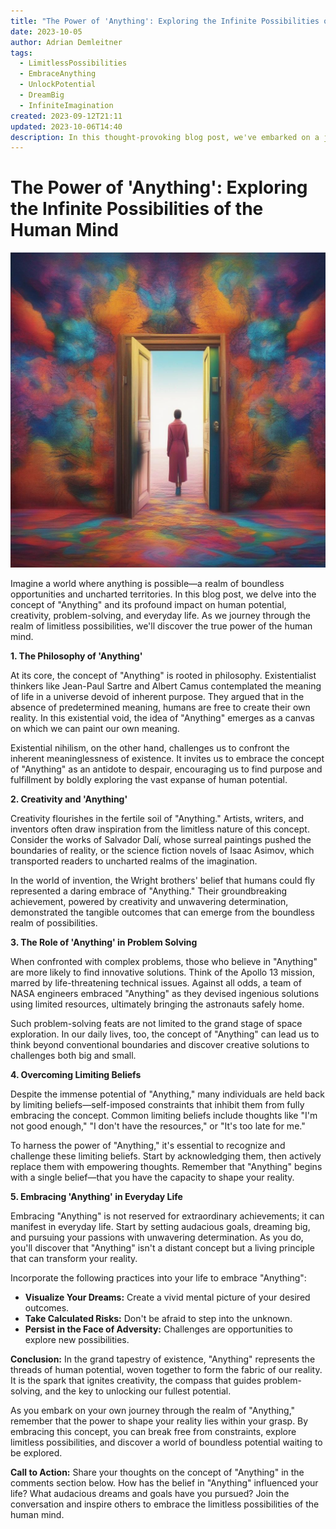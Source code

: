 ```yaml
---
title: "The Power of 'Anything': Exploring the Infinite Possibilities of the Human Mind"
date: 2023-10-05
author: Adrian Demleitner
tags:
  - LimitlessPossibilities
  - EmbraceAnything
  - UnlockPotential
  - DreamBig
  - InfiniteImagination
created: 2023-09-12T21:11
updated: 2023-10-06T14:40
description: In this thought-provoking blog post, we've embarked on a journey into the limitless realm of "Anything." We've explored how this concept, deeply rooted in philosophy, empowers individuals to transcend boundaries and create their own meaning in a seemingly purposeless universe. "Anything" serves as a wellspring of creativity, inspiring artists and inventors to push the boundaries of imagination. It also plays a crucial role in problem-solving, from space missions to everyday challenges. Yet, overcoming limiting beliefs is essential to fully embrace "Anything" and unlock its transformative potential in our lives. By dreaming big, taking risks, and persisting, we can harness the power of "Anything" to shape our reality and embark on a path of boundless possibilities.
---
```

# The Power of 'Anything': Exploring the Infinite Possibilities of the Human Mind

![](assets/005.jpg)

Imagine a world where anything is possible—a realm of boundless opportunities and uncharted territories. In this blog post, we delve into the concept of "Anything" and its profound impact on human potential, creativity, problem-solving, and everyday life. As we journey through the realm of limitless possibilities, we'll discover the true power of the human mind.

**1. The Philosophy of 'Anything'**

At its core, the concept of "Anything" is rooted in philosophy. Existentialist thinkers like Jean-Paul Sartre and Albert Camus contemplated the meaning of life in a universe devoid of inherent purpose. They argued that in the absence of predetermined meaning, humans are free to create their own reality. In this existential void, the idea of "Anything" emerges as a canvas on which we can paint our own meaning.

Existential nihilism, on the other hand, challenges us to confront the inherent meaninglessness of existence. It invites us to embrace the concept of "Anything" as an antidote to despair, encouraging us to find purpose and fulfillment by boldly exploring the vast expanse of human potential.

**2. Creativity and 'Anything'**

Creativity flourishes in the fertile soil of "Anything." Artists, writers, and inventors often draw inspiration from the limitless nature of this concept. Consider the works of Salvador Dalí, whose surreal paintings pushed the boundaries of reality, or the science fiction novels of Isaac Asimov, which transported readers to uncharted realms of the imagination.

In the world of invention, the Wright brothers' belief that humans could fly represented a daring embrace of "Anything." Their groundbreaking achievement, powered by creativity and unwavering determination, demonstrated the tangible outcomes that can emerge from the boundless realm of possibilities.

**3. The Role of 'Anything' in Problem Solving**

When confronted with complex problems, those who believe in "Anything" are more likely to find innovative solutions. Think of the Apollo 13 mission, marred by life-threatening technical issues. Against all odds, a team of NASA engineers embraced "Anything" as they devised ingenious solutions using limited resources, ultimately bringing the astronauts safely home.

Such problem-solving feats are not limited to the grand stage of space exploration. In our daily lives, too, the concept of "Anything" can lead us to think beyond conventional boundaries and discover creative solutions to challenges both big and small.

**4. Overcoming Limiting Beliefs**

Despite the immense potential of "Anything," many individuals are held back by limiting beliefs—self-imposed constraints that inhibit them from fully embracing the concept. Common limiting beliefs include thoughts like "I'm not good enough," "I don't have the resources," or "It's too late for me."

To harness the power of "Anything," it's essential to recognize and challenge these limiting beliefs. Start by acknowledging them, then actively replace them with empowering thoughts. Remember that "Anything" begins with a single belief—that you have the capacity to shape your reality.

**5. Embracing 'Anything' in Everyday Life**

Embracing "Anything" is not reserved for extraordinary achievements; it can manifest in everyday life. Start by setting audacious goals, dreaming big, and pursuing your passions with unwavering determination. As you do, you'll discover that "Anything" isn't a distant concept but a living principle that can transform your reality.

Incorporate the following practices into your life to embrace "Anything":

- **Visualize Your Dreams:** Create a vivid mental picture of your desired outcomes.
- **Take Calculated Risks:** Don't be afraid to step into the unknown.
- **Persist in the Face of Adversity:** Challenges are opportunities to explore new possibilities.

**Conclusion:**
In the grand tapestry of existence, "Anything" represents the threads of human potential, woven together to form the fabric of our reality. It is the spark that ignites creativity, the compass that guides problem-solving, and the key to unlocking our fullest potential.

As you embark on your own journey through the realm of "Anything," remember that the power to shape your reality lies within your grasp. By embracing this concept, you can break free from constraints, explore limitless possibilities, and discover a world of boundless potential waiting to be explored.

**Call to Action:**
Share your thoughts on the concept of "Anything" in the comments section below. How has the belief in "Anything" influenced your life? What audacious dreams and goals have you pursued? Join the conversation and inspire others to embrace the limitless possibilities of the human mind. 